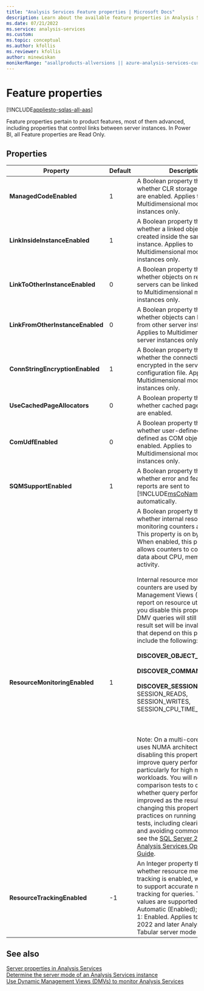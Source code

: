 ```yaml
---
title: "Analysis Services Feature properties | Microsoft Docs"
description: Learn about the available feature properties in Analysis Services, like ManagedCodeEnabled and ComUdfEnabled. 
ms.date: 07/21/2022
ms.service: analysis-services
ms.custom: 
ms.topic: conceptual
ms.author: kfollis
ms.reviewer: kfollis
author: minewiskan
monikerRange: "asallproducts-allversions || azure-analysis-services-current || >= sql-analysis-services-2016"
---
```


# Feature properties

[!INCLUDE[appliesto-sqlas-all-aas](../includes/appliesto-sqlas-all-aas.md)]

Feature properties pertain to product features, most of them advanced, including properties that control links between server instances. In Power BI, all Feature properties are Read Only.

## Properties  
  
|Property|Default|Description|  
|--------------|-------------|-----------------|  
|**ManagedCodeEnabled**|1|A Boolean property that indicates whether CLR storage procedures are enabled. Applies to Multidimensional mode server instances only. |  
|**LinkInsideInstanceEnabled**|1|A Boolean property that indicates whether a linked object can be created inside the same server instance. Applies to Multidimensional mode server instances only.|  
|**LinkToOtherInstanceEnabled**|0|A Boolean property that indicates whether objects on remote servers can be linked to. Applies to Multidimensional mode server instances only.|  
|**LinkFromOtherInstanceEnabled**|0|A Boolean property that indicates whether objects can be linked to from other server instances. Applies to Multidimensional mode server instances only.|  
|**ConnStringEncryptionEnabled**|1|A Boolean property that indicates whether the connection string is encrypted in the server configuration file. Applies to Multidimensional mode server instances only.|  
|**UseCachedPageAllocators**|0|A Boolean property that indicates whether cached page allocators are enabled.|  
|**ComUdfEnabled**|0|A Boolean property that indicates whether user-defined functions defined as COM objects are enabled. Applies to Multidimensional mode server instances only.|  
|**SQMSupportEnabled**|1|A Boolean property that indicates whether error and feature usage reports are sent to [!INCLUDE[msCoName](../includes/msconame-md.md)] automatically.|  
|**ResourceMonitoringEnabled**|1|A Boolean property that indicates whether internal resource monitoring counters are enabled. This property is on by default. When enabled, this property allows counters to collect usage data about CPU, memory, and I/O activity.<br /><br /> Internal resource monitoring counters are used by Dynamic Management Views (DMV) that report on resource utilization. If you disable this property, the DMV queries will still run, but the result set will be invalid. DMVs that depend on this property include the following:<br /><br /> **DISCOVER_OBJECT_ACTIVITY**<br /><br /> **DISCOVER_COMMAND_OBJECTS**<br /><br /> **DISCOVER_SESSIONS** (for SESSION_READS, SESSION_WRITES, SESSION_CPU_TIME_MS)<br /><br /> <br /><br /> Note: On a multi-core system that uses NUMA architecture, disabling this property can improve query performance, particularly for high multi-user workloads. You will need to run comparison tests to determine whether query performance is improved as the result of changing this property. For best practices on running comparison tests, including clearing the cache and avoiding common mistakes, see the [SQL Server 2008 R2 Analysis Services Operations Guide](/previous-versions/sql/sql-server-2008-r2/hh226085(v=msdn.10)).|  
|**ResourceTrackingEnabled**|-1|An Integer property that indicates whether resource memory tracking is enabled, which is used to support accurate memory tracking for queries. The following values are supported: -1: Automatic (Enabled); 0: Disabled; 1: Enabled. Applies to SQL Server 2022 and later Analysis Services Tabular server mode only.|
  
## See also

[Server properties in Analysis Services](../../analysis-services/server-properties/server-properties-in-analysis-services.md)   
[Determine the server mode of an Analysis Services instance](../../analysis-services/instances/determine-the-server-mode-of-an-analysis-services-instance.md)   
[Use Dynamic Management Views &#40;DMVs&#41; to monitor Analysis Services](../../analysis-services/instances/use-dynamic-management-views-dmvs-to-monitor-analysis-services.md)  
